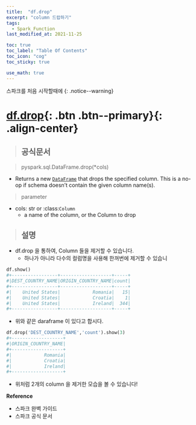 ```yaml
---
title:  "df.drop"
excerpt: "column 드랍하기"
tags:
  - Spark_Function
last_modified_at: 2021-11-25

toc: true
toc_label: "Table Of Contents"
toc_icon: "cog"
toc_sticky: true

use_math: true
---
```


스파크를 처음 시작할때에
{: .notice--warning}

# [df.drop](#link){: .btn .btn--primary}{: .align-center}

> ## 공식문서

> pyspark.sql.DataFrame.drop(\*cols)

- Returns a new [`DataFrame`](https://spark.apache.org/docs/latest/api/python/reference/api/pyspark.sql.DataFrame.html#pyspark.sql.DataFrame) that drops the specified column. This is a no-op if schema doesn’t contain the given column name(s).

> parameter

- cols: str or :class:`Column`
  - a name of the column, or the Column to drop

> ## 설명

- df.drop 을 통하여, Column 들을 제거할 수 있습니다. 
  - 하나가 아니라 다수의 컬럼명을 사용해 한꺼번에 제거할 수 있습니

```python
df.show()
#+-----------------+-------------------+-----+
#|DEST_COUNTRY_NAME|ORIGIN_COUNTRY_NAME|count|
#+-----------------+-------------------+-----+
#|    United States|            Romania|   15|
#|    United States|            Croatia|    1|
#|    United States|            Ireland|  344|
#+-----------------+-------------------+-----+
```

- 위와 같은 daraframe 이 있다고 합시다.

```python
df.drop('DEST_COUNTRY_NAME','count').show(3)
#+-------------------+
#|ORIGIN_COUNTRY_NAME|
#+-------------------+
#|            Romania|
#|            Croatia|
#|            Ireland|
#+-------------------+
```

- 위처럼 2개의 column 을 제거한 모습을 볼 수 있습니다! 



**Reference**

- 스파크 완벽 가이드
- 스파크 공식 문서



